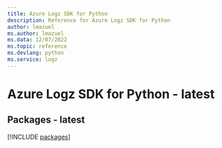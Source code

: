 ```yaml
---
title: Azure Logz SDK for Python
description: Reference for Azure Logz SDK for Python
author: lmazuel
ms.author: lmazuel
ms.data: 12/07/2022
ms.topic: reference
ms.devlang: python
ms.service: logz
---
```

# Azure Logz SDK for Python - latest
## Packages - latest
[!INCLUDE [packages](logz-index.md)]